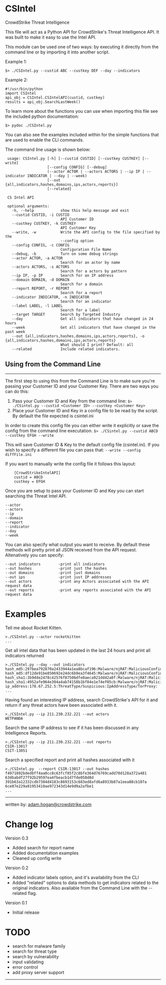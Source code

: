 # CSIntel
CrowdStrike Threat Intelligence 


This file will act as a Python API for CrowdStrike's Threat Intelligence API. It was built to make it
easy to use the Intel API. 

This module can be used one of two ways: by executing it directly from the command line or by importing 
it into another script. 

Example 1: 
    
    $> ./CSIntel.py --custid ABC --custkey DEF --day --indicators

Example 2:

    #!/usr/bin/python
    import CSIntel
    api_obj = CSIntel.CSIntelAPI(custid, custkey)
    results = api_obj.SearchLastWeek()

To learn more about the functions you can use when importing this file see the included python documentation:


    $> pydoc ./CSIntel.py

You can also see the examples included within for the simple functions that are used to enable
the CLI commands.

The command line usage is shown below:

     usage: CSIntel.py [-h] [--custid CUSTID] [--custkey CUSTKEY] [--write]
                       [--config CONFIG] [--debug]
                       (--actor ACTOR | --actors ACTORS | --ip IP | --indicator INDICATOR | --day | --week)
                       [--out {all,indicators,hashes,domains,ips,actors,reports}]
                       [--related]
     
     CS Intel API
     
     optional arguments:
       -h, --help            show this help message and exit
       --custid CUSTID, -i CUSTID
                             API Customer ID
       --custkey CUSTKEY, -k CUSTKEY
                             API Customer Key
       --write, -w           Write the API config to the file specified by the
                             --config option
       --config CONFIG, -c CONFIG
                             Configuration File Name
       --debug, -b           Turn on some debug strings
       --actor ACTOR, -a ACTOR
                             Search for an actor by name
       --actors ACTORS, -s ACTORS
                             Search for a actors by pattern
       --ip IP, -p IP        Search for an IP address
       --domain DOMAIN, -d DOMAIN
                             Search for a domain
       --report REPORT, -r REPORT
                             Search for a report
       --indicator INDICATOR, -n INDICATOR
                             Search for an indicator
       --label LABEL, -l LABEL
                             Search for a label
       --target TARGET       Search by Targeted Industry
       --day                 Get all indicators that have changed in 24 hours
       --week                Get all indicators that have changed in the past week
       --out {all,indicators,hashes,domains,ips,actors,reports}, -o {all,indicators,hashes,domains,ips,actors,reports}
                             What should I print? Default: all
       --related             Include related indicators.

## Using from the Command Line
-------

The first step to using this from the Command Line is to make sure you're passing your Customer ID
and your Customer Key. There are two ways you can do this:

1. Pass your Customer ID and Key from the command line:
        `$> ./CSintel.py --custid <Customer ID> --custkey <Customer Key>`
2. Place your Customer ID and Key in a config file to be read by the script. By default the file
    expected is csintel.ini

In order to create this config file you can either write it explicitly or save the config from the
    command line executation. 
        `$> ./CSintel.py --custid ABCD --custkey EFGH --write`

This will save Customer ID & Key to the default config file (csintel.ini). If you wish to specify
    a different file you can pass that: `--write --config diffFile.ini`

If you want to manually write the config file it follows this layout:

        [CrowdStrikeIntelAPI]
        custid = ABCD
        custkey = EFGH

Once you are setup to pass your Customer ID and Key you can start searching the Threat Intel API. 

    --actor
    --actors
    --ip
    --domain
    --report
    --indicator
    --day
    --week

You can also specify what output you want to receive. By default these methods will pretty print all
JSON received from the API request. Altenatively you can specify:

    --out indicators        -print all indicators
    --out hashes            -print just the hashes
    --out domains           -print just domains
    --out ips               -print just IP addresses
    --out actors            -print any Actors associated with the API request data
    --out reports           -print any reports associated with the API request data



Examples
==========

Tell me about Rocket Kitten.

    >./CSIntel.py --actor rocketkitten
    ...

Get all intel data that has been updated in the last 24 hours and print all indicators returned
    
    >./CSIntel.py --day --out indicators
    hash_md5:297bea792870a2433944a1ea8bcaf196:Malware/njRAT:MaliciousConfidence/High:
    hash_md5:df12de91be850692e24dc6b9ea3f4645:Malware/njRAT:MaliciousConfidence/High:
    hash_sha1:3b9dde2478c42576f87506dfe0aeca921dd42a0f:Malware/njRAT:MaliciousConfidence/High:
    hash_sha1:4952afe964e304a4ab74158b1bf84e1e74ef05cb:Malware/njRAT:MaliciousConfidence/High:
    ip_address:178.67.252.5:ThreatType/Suspicious:IpAddressType/TorProxy:
    ...

Having found an interesting IP address, search CrowdStrike's API for it and return if any threat
actors have been associated with it.

    >./CSIntel.py --ip 211.230.232.221 --out actors
    WETPANDA

Search the same IP address to see if it has been discussed in any Intelligence Reports.

    >./CSIntel.py --ip 211.230.232.221 --out reports
    CSIR-13017
    CSIT-13051

Search a specified report and print all hashes associated with it

    >./CSIntel.py  --report CSIR-13017 --out hashes
    f4971892bdedbff4aa0cc8c63fcf85f2c8bfe364d76769cadd70d128a372a481
    63dbabdf27f92b29597ea4fbeacb1d7fde058d8d
    391b63a12332cdb7384d4183c8693153c683ed8afd6a8933b87a1eea88cb107a
    6ce07e229a91953410ae972343d14e9d9a2afbe1
    ...

-------------------------------------------------------------------------------------------------------
written by: adam.hogan@crowdstrike.com

Change log
=========

Version 0.3
* Added search for report name
* Added documentation examples
* Cleaned up config write

Version 0.2
* Added indicator labels option, and it's availability from the CLI
* Added "related" options to data methods to get indicators related to the original indicators.
Also available from the Command Line with the --related flag.

Version 0.1
* Initial release


TODO
====


* search for malware family
* search for threat type
* search by vulnerability
* input validating
* error control
* add proxy server support


-------------------------------------------------------------------------------------------------------
